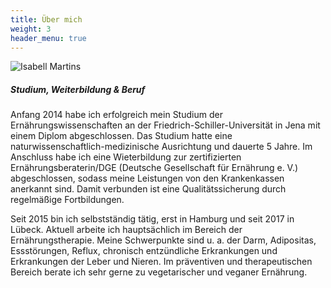 ```yaml
---
title: Über mich
weight: 3
header_menu: true
---
```

![Isabell Martins](/images/P1030686-1439462908988.jpg)

##### Studium, Weiterbildung & Beruf

Anfang 2014 habe ich erfolgreich mein Studium der Ernährungswissenschaften an der Friedrich-Schiller-Universität in Jena mit einem Diplom abgeschlossen. Das Studium hatte eine naturwissenschaftlich-medizinische Ausrichtung und dauerte 5 Jahre.
Im Anschluss habe ich eine Wieterbildung zur zertifizierten Ernährungsberaterin/DGE (Deutsche Gesellschaft für Ernährung e. V.) abgeschlossen, sodass meine Leistungen von den Krankenkassen anerkannt sind. Damit verbunden ist eine Qualitätssicherung durch regelmäßige Fortbildungen.

Seit 2015 bin ich selbstständig tätig, erst in Hamburg und seit 2017 in Lübeck. Aktuell arbeite ich hauptsächlich im Bereich der Ernährungstherapie. Meine Schwerpunkte sind u. a. der Darm, Adipositas, Essstörungen, Reflux, chronisch entzündliche Erkrankungen und Erkrankungen der Leber und Nieren. Im präventiven und therapeutischen Bereich berate ich sehr gerne zu vegetarischer und veganer Ernährung.